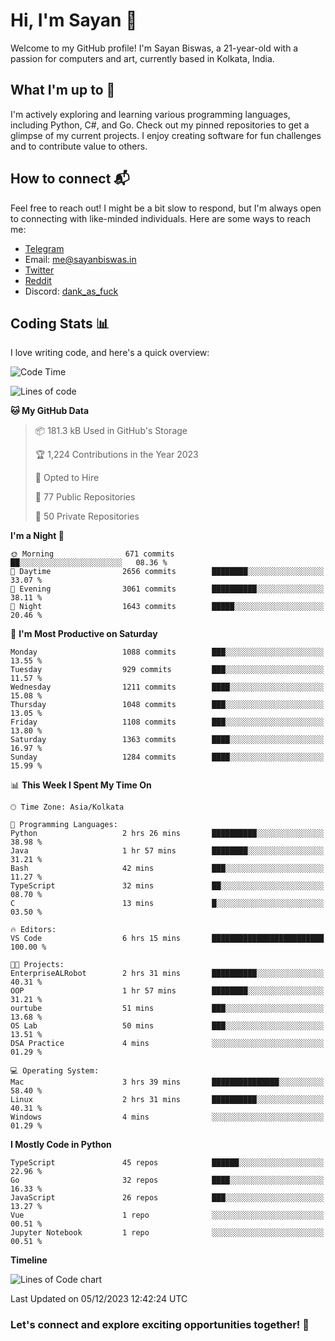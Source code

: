 # Hi, I'm Sayan 👋

Welcome to my GitHub profile! I'm Sayan Biswas, a 21-year-old with a passion for computers and art, currently based in Kolkata, India.

## What I'm up to 🚀

I'm actively exploring and learning various programming languages, including Python, C#, and Go. Check out my pinned repositories to get a glimpse of my current projects. I enjoy creating software for fun challenges and to contribute value to others.

## How to connect 📬

Feel free to reach out! I might be a bit slow to respond, but I'm always open to connecting with like-minded individuals. Here are some ways to reach me:

- [Telegram](https://t.me/dank_as_fuck)
- Email: [me@sayanbiswas.in](mailto:me@sayanbiswas.in)
- [Twitter](https://twitter.com/TheDankDel)
- [Reddit](https://www.reddit.com/user/dank_as_fuck_/)
- Discord: [dank_as_fuck](https://discordapp.com/users/506536929152466945)

## Coding Stats 📊

I love writing code, and here's a quick overview:

<!--START_SECTION:waka-->
![Code Time](http://img.shields.io/badge/Code%20Time-1%2C332%20hrs%2046%20mins-blue)

![Lines of code](https://img.shields.io/badge/From%20Hello%20World%20I%27ve%20Written-6.5%20million%20lines%20of%20code-blue)

**🐱 My GitHub Data** 

> 📦 181.3 kB Used in GitHub's Storage 
 > 
> 🏆 1,224 Contributions in the Year 2023
 > 
> 💼 Opted to Hire
 > 
> 📜 77 Public Repositories 
 > 
> 🔑 50 Private Repositories 
 > 
**I'm a Night 🦉** 

```text
🌞 Morning                671 commits         ██░░░░░░░░░░░░░░░░░░░░░░░   08.36 % 
🌆 Daytime                2656 commits        ████████░░░░░░░░░░░░░░░░░   33.07 % 
🌃 Evening                3061 commits        ██████████░░░░░░░░░░░░░░░   38.11 % 
🌙 Night                  1643 commits        █████░░░░░░░░░░░░░░░░░░░░   20.46 % 
```
📅 **I'm Most Productive on Saturday** 

```text
Monday                   1088 commits        ███░░░░░░░░░░░░░░░░░░░░░░   13.55 % 
Tuesday                  929 commits         ███░░░░░░░░░░░░░░░░░░░░░░   11.57 % 
Wednesday                1211 commits        ████░░░░░░░░░░░░░░░░░░░░░   15.08 % 
Thursday                 1048 commits        ███░░░░░░░░░░░░░░░░░░░░░░   13.05 % 
Friday                   1108 commits        ███░░░░░░░░░░░░░░░░░░░░░░   13.80 % 
Saturday                 1363 commits        ████░░░░░░░░░░░░░░░░░░░░░   16.97 % 
Sunday                   1284 commits        ████░░░░░░░░░░░░░░░░░░░░░   15.99 % 
```


📊 **This Week I Spent My Time On** 

```text
🕑︎ Time Zone: Asia/Kolkata

💬 Programming Languages: 
Python                   2 hrs 26 mins       ██████████░░░░░░░░░░░░░░░   38.98 % 
Java                     1 hr 57 mins        ████████░░░░░░░░░░░░░░░░░   31.21 % 
Bash                     42 mins             ███░░░░░░░░░░░░░░░░░░░░░░   11.27 % 
TypeScript               32 mins             ██░░░░░░░░░░░░░░░░░░░░░░░   08.70 % 
C                        13 mins             █░░░░░░░░░░░░░░░░░░░░░░░░   03.50 % 

🔥 Editors: 
VS Code                  6 hrs 15 mins       █████████████████████████   100.00 % 

🐱‍💻 Projects: 
EnterpriseALRobot        2 hrs 31 mins       ██████████░░░░░░░░░░░░░░░   40.31 % 
OOP                      1 hr 57 mins        ████████░░░░░░░░░░░░░░░░░   31.21 % 
ourtube                  51 mins             ███░░░░░░░░░░░░░░░░░░░░░░   13.68 % 
OS Lab                   50 mins             ███░░░░░░░░░░░░░░░░░░░░░░   13.51 % 
DSA Practice             4 mins              ░░░░░░░░░░░░░░░░░░░░░░░░░   01.29 % 

💻 Operating System: 
Mac                      3 hrs 39 mins       ███████████████░░░░░░░░░░   58.40 % 
Linux                    2 hrs 31 mins       ██████████░░░░░░░░░░░░░░░   40.31 % 
Windows                  4 mins              ░░░░░░░░░░░░░░░░░░░░░░░░░   01.29 % 
```

**I Mostly Code in Python** 

```text
TypeScript               45 repos            ██████░░░░░░░░░░░░░░░░░░░   22.96 % 
Go                       32 repos            ████░░░░░░░░░░░░░░░░░░░░░   16.33 % 
JavaScript               26 repos            ███░░░░░░░░░░░░░░░░░░░░░░   13.27 % 
Vue                      1 repo              ░░░░░░░░░░░░░░░░░░░░░░░░░   00.51 % 
Jupyter Notebook         1 repo              ░░░░░░░░░░░░░░░░░░░░░░░░░   00.51 % 
```



**Timeline**

![Lines of Code chart](https://raw.githubusercontent.com/Dank-del/Dank-del/main/assets/bar_graph.png)


 Last Updated on 05/12/2023 12:42:24 UTC
<!--END_SECTION:waka-->

### Let's connect and explore exciting opportunities together! 🚀
